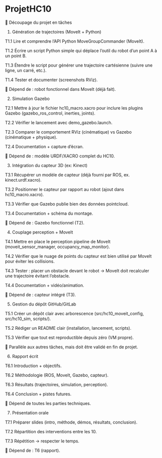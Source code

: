 # ProjetHC10

📌 Découpage du projet en tâches
1. Génération de trajectoires (MoveIt + Python)

T1.1 Lire et comprendre l’API Python MoveGroupCommander (MoveIt).

T1.2 Écrire un script Python simple qui déplace l’outil du robot d’un point A à un point B.

T1.3 Étendre le script pour générer une trajectoire cartésienne (suivre une ligne, un carré, etc.).

T1.4 Tester et documenter (screenshots RViz).

🔗 Dépend de : robot fonctionnel dans MoveIt (déjà fait).

2. Simulation Gazebo

T2.1 Mettre à jour le fichier hc10_macro.xacro pour inclure les plugins Gazebo (gazebo_ros_control, inerties, joints).

T2.2 Vérifier le lancement avec demo_gazebo.launch.

T2.3 Comparer le comportement RViz (cinématique) vs Gazebo (cinématique + physique).

T2.4 Documentation + capture d’écran.

🔗 Dépend de : modèle URDF/XACRO complet du HC10.

3. Intégration du capteur 3D (ex: Kinect)

T3.1 Récupérer un modèle de capteur (déjà fourni par ROS, ex. kinect.urdf.xacro).

T3.2 Positionner le capteur par rapport au robot (ajout dans hc10_macro.xacro).

T3.3 Vérifier que Gazebo publie bien des données pointcloud.

T3.4 Documentation + schéma du montage.

🔗 Dépend de : Gazebo fonctionnel (T2).

4. Couplage perception + MoveIt

T4.1 Mettre en place le perception pipeline de MoveIt (moveit_sensor_manager, occupancy_map_monitor).

T4.2 Vérifier que le nuage de points du capteur est bien utilisé par MoveIt pour éviter les collisions.

T4.3 Tester : placer un obstacle devant le robot → MoveIt doit recalculer une trajectoire évitant l’obstacle.

T4.4 Documentation + vidéo/animation.

🔗 Dépend de : capteur intégré (T3).

5. Gestion du dépôt GitHub/GitLab

T5.1 Créer un dépôt clair avec arborescence (src/hc10_moveit_config, src/hc10_sim, scripts/).

T5.2 Rédiger un README clair (installation, lancement, scripts).

T5.3 Vérifier que tout est reproductible depuis zéro (VM propre).

🔗 Parallèle aux autres tâches, mais doit être validé en fin de projet.

6. Rapport écrit

T6.1 Introduction + objectifs.

T6.2 Méthodologie (ROS, MoveIt, Gazebo, capteur).

T6.3 Résultats (trajectoires, simulation, perception).

T6.4 Conclusion + pistes futures.

🔗 Dépend de toutes les parties techniques.

7. Présentation orale

T7.1 Préparer slides (intro, méthode, démos, résultats, conclusion).

T7.2 Répartition des interventions entre les 10.

T7.3 Répétition → respecter le temps.

🔗 Dépend de : T6 (rapport).
